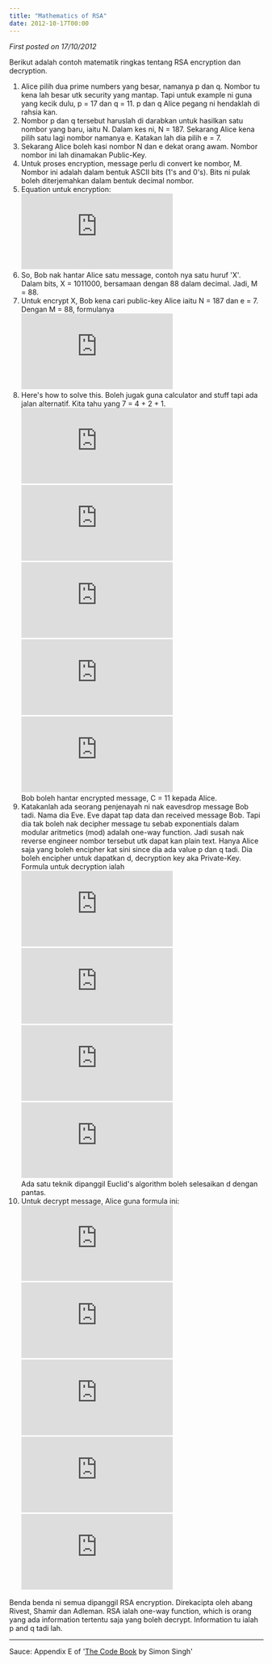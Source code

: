 ```yaml
---
title: "Mathematics of RSA"
date: 2012-10-17T00:00
---
```


_First posted on 17/10/2012_

Berikut adalah contoh matematik ringkas tentang RSA encryption dan decryption.

1. Alice pilih dua prime numbers yang besar, namanya p dan q. Nombor tu kena lah besar utk security yang mantap. Tapi untuk example ni guna yang kecik dulu, p = 17 dan q = 11. p dan q Alice pegang ni hendaklah di rahsia kan.
2. Nombor p dan q tersebut haruslah di darabkan untuk hasilkan satu nombor yang baru, iaitu N. Dalam kes ni, N = 187. Sekarang Alice kena pilih satu lagi nombor namanya e. Katakan lah dia pilih e = 7.
3. Sekarang Alice boleh kasi nombor N dan e dekat orang awam. Nombor nombor ini lah dinamakan Public-Key.
4. Untuk proses encryption, message perlu di convert ke nombor, M. Nombor ini adalah dalam bentuk ASCII bits (1's and 0's). Bits ni pulak boleh diterjemahkan dalam bentuk decimal nombor.
5. Equation untuk encryption: ![tex1][tex1]
6. So, Bob nak hantar Alice satu message, contoh nya satu huruf 'X'. Dalam bits, X = 1011000, bersamaan dengan 88 dalam decimal. Jadi, M = 88.
7. Untuk encrypt X, Bob kena cari public-key Alice iaitu N = 187 dan e = 7.  
Dengan M = 88, formulanya ![tex2][tex2]
2. Here's how to solve this. Boleh jugak guna calculator and stuff tapi ada jalan alternatif. Kita tahu yang 7 = 4 + 2 + 1.  
    ![tex3][tex3]  
    ![tex4][tex4]  
    ![tex5][tex5]  
    ![tex6][tex6]  
    ![tex7][tex7]  
Bob boleh hantar encrypted message, C = 11 kepada Alice.
1. Katakanlah ada seorang penjenayah ni nak eavesdrop message Bob tadi. Nama dia Eve. Eve dapat tap data dan received message Bob. Tapi dia tak boleh nak decipher message tu sebab exponentials dalam modular aritmetics (mod) adalah one-way function. Jadi susah nak reverse engineer nombor tersebut utk dapat kan plain text. Hanya Alice saja yang boleh encipher kat sini since dia ada value p dan q tadi. Dia boleh encipher untuk dapatkan d, decryption key aka Private-Key.  
Formula untuk decryption ialah  
    ![tex8][tex8]  
    ![tex9][tex9]  
    ![tex10][tex10]  
    ![tex11][tex11]  
Ada satu teknik dipanggil Euclid's algorithm boleh selesaikan d dengan pantas.
1. Untuk decrypt message, Alice guna formula ini:  
    ![tex12][tex12]  
    ![tex13][tex13]  
    ![tex14][tex14]  
    ![tex15][tex15]  
    ![tex16][tex16]

Benda benda ni semua dipanggil RSA encryption. Direkacipta oleh abang Rivest, Shamir dan Adleman. RSA ialah one-way function, which is orang yang ada information tertentu saja yang boleh decrypt. Information tu ialah p and q tadi lah.   

---

Sauce: Appendix E of '[The Code Book][codebook] by Simon Singh'


[tex1]: https://latex.codecogs.com/gif.latex?C%20%3D%20M%5Ee%20%28mod%20N%29
[tex2]: https://latex.codecogs.com/gif.latex?C%20%3D%2088%5E7%20%28mod%20187%29
[tex3]: https://latex.codecogs.com/gif.latex?88%5E7%20%28mod%20187%29%20%3D%20%5B88%5E4%20%28mod%20187%29%20*%2088%5E2%20%28mod%20187%29%20*%2088%5E1%20%28mod%20187%29%5D%20%28mod%20187%29
[tex4]: https://latex.codecogs.com/gif.latex?88%5E1%20%3D%2088%20%3D%2088%20%28mod%20187%29
[tex5]: https://latex.codecogs.com/gif.latex?88%5E2%20%3D%207%2C744%20%3D%2077%20%28mod%20187%29
[tex6]: https://latex.codecogs.com/gif.latex?88%5E4%20%3D%2059%2C969%2C536%20%3D%20132%20%28mod%20187%29
[tex7]: https://latex.codecogs.com/gif.latex?88%5E7%20%3D%2088%5E1%20*%2088%5E2%20*%2088%5E4%20%3D%2088%20*%2077%20*%20132%20%3D%20894%2C432%20%3D%2011%20%28mod%20187%29
[tex8]: https://latex.codecogs.com/gif.latex?e%20*%20d%20%3D%201%20%28mod%20%28p%20-%201%29%20*%20%28q%20-%201%29%29
[tex9]: https://latex.codecogs.com/gif.latex?7%20*%20d%20%3D%201%20%28mod%2016%20*%2010%29
[tex10]: https://latex.codecogs.com/gif.latex?7%20*%20d%20%3D%201%20%28mod%20160%29
[tex11]: https://latex.codecogs.com/gif.latex?d%20%3D%2023
[tex12]: https://latex.codecogs.com/gif.latex?M%20%3D%20C%5Ed%20%28mod%20187%29
[tex13]: https://latex.codecogs.com/gif.latex?M%20%3D%2011%5E23%20%28mod%20187%29
[tex14]: https://latex.codecogs.com/gif.latex?M%20%3D%20%5B11%5E1%20%28mod%20187%29%20*%2011%5E2%20%28mod%20187%29%20*%2011%5E4%20%28mod%20187%29%20*%2011%5E16%20%28mod%20187%29%5D%20%28mod%20187%29
[tex15]: https://latex.codecogs.com/gif.latex?M%20%3D%2011%20*%20121%20*%2055%20*%20154%20%28mod%20187%29
[tex16]: https://latex.codecogs.com/gif.latex?M%20%3D%2088%20%3D%20X
[codebook]: https://www.amazon.com/Code-Book-Science-Secrecy-Cryptography/dp/0385495323
